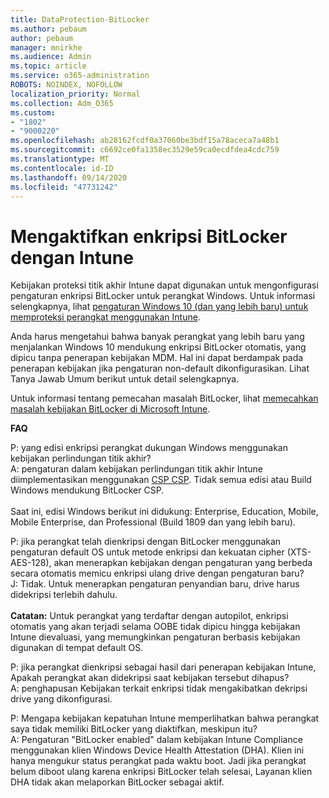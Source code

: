 ```yaml
---
title: DataProtection-BitLocker
ms.author: pebaum
author: pebaum
manager: mnirkhe
ms.audience: Admin
ms.topic: article
ms.service: o365-administration
ROBOTS: NOINDEX, NOFOLLOW
localization_priority: Normal
ms.collection: Adm_O365
ms.custom:
- "1802"
- "9000220"
ms.openlocfilehash: ab28162fcdf0a37060be3bdf15a78aceca7a48b1
ms.sourcegitcommit: c6692ce0fa1358ec3529e59ca0ecdfdea4cdc759
ms.translationtype: MT
ms.contentlocale: id-ID
ms.lasthandoff: 09/14/2020
ms.locfileid: "47731242"
---
```

# <a name="enabling-bitlocker-encryption-with-intune"></a>Mengaktifkan enkripsi BitLocker dengan Intune

 Kebijakan proteksi titik akhir Intune dapat digunakan untuk mengonfigurasi pengaturan enkripsi BitLocker untuk perangkat Windows. Untuk informasi selengkapnya, lihat [pengaturan Windows 10 (dan yang lebih baru) untuk memproteksi perangkat menggunakan Intune](https://docs.microsoft.com/intune/endpoint-protection-windows-10#windows-encryption).
 
Anda harus mengetahui bahwa banyak perangkat yang lebih baru yang menjalankan Windows 10 mendukung enkripsi BitLocker otomatis, yang dipicu tanpa penerapan kebijakan MDM. Hal ini dapat berdampak pada penerapan kebijakan jika pengaturan non-default dikonfigurasikan. Lihat Tanya Jawab Umum berikut untuk detail selengkapnya.
 
Untuk informasi tentang pemecahan masalah BitLocker, lihat [memecahkan masalah kebijakan BitLocker di Microsoft Intune](https://docs.microsoft.com/intune/protect/troubleshoot-bitlocker-policies).
 
 
**FAQ**

 P: yang edisi enkripsi perangkat dukungan Windows menggunakan kebijakan perlindungan titik akhir?<br>
 A: pengaturan dalam kebijakan perlindungan titik akhir Intune diimplementasikan menggunakan [CSP CSP](https://docs.microsoft.com/windows/client-management/mdm/bitlocker-csp). Tidak semua edisi atau Build Windows mendukung BitLocker CSP. <br><br>
      Saat ini, edisi Windows berikut ini didukung: Enterprise, Education, Mobile, Mobile Enterprise, dan Professional (Build 1809 dan yang lebih baru).
 
P: jika perangkat telah dienkripsi dengan BitLocker menggunakan pengaturan default OS untuk metode enkripsi dan kekuatan cipher (XTS-AES-128), akan menerapkan kebijakan dengan pengaturan yang berbeda secara otomatis memicu enkripsi ulang drive dengan pengaturan baru?<br>
J: Tidak. Untuk menerapkan pengaturan penyandian baru, drive harus didekripsi terlebih dahulu.<br><br>
**Catatan:** Untuk perangkat yang terdaftar dengan autopilot, enkripsi otomatis yang akan terjadi selama OOBE tidak dipicu hingga kebijakan Intune dievaluasi, yang memungkinkan pengaturan berbasis kebijakan digunakan di tempat default OS.
 
P: jika perangkat dienkripsi sebagai hasil dari penerapan kebijakan Intune, Apakah perangkat akan didekripsi saat kebijakan tersebut dihapus?<br>
A: penghapusan Kebijakan terkait enkripsi tidak mengakibatkan dekripsi drive yang dikonfigurasi.
 
P: Mengapa kebijakan kepatuhan Intune memperlihatkan bahwa perangkat saya tidak memiliki BitLocker yang diaktifkan, meskipun itu?<br>
A: Pengaturan "BitLocker enabled" dalam kebijakan Intune Compliance menggunakan klien Windows Device Health Attestation (DHA). Klien ini hanya mengukur status perangkat pada waktu boot. Jadi jika perangkat belum diboot ulang karena enkripsi BitLocker telah selesai, Layanan klien DHA tidak akan melaporkan BitLocker sebagai aktif.
 
 